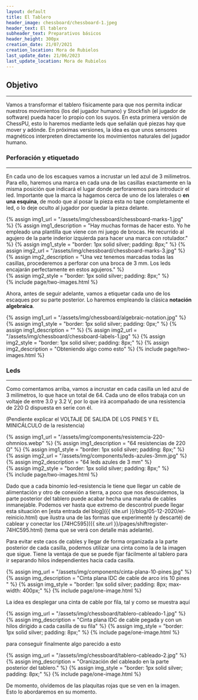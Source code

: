 ```yaml
---
layout: default
title: El Tablero
header_image: chessboard/chessboard-1.jpeg
header_text: El tablero
subheader_text: Preparativos básicos
header_height: 300px
creation_date: 21/07/2021
creation_location: Mora de Rubielos
last_update_date: 21/06/2023
last_update_location: Mora de Rubielos
---
```

## Objetivo
---
Vamos a transformar el tablero físicamente para que nos permita indicar nuestros 
movimientos (los del jugador humano) y Stockfish (el jugador de software) pueda hacer lo propio con 
los suyos. En esta primera versión de ChessPU, esto
lo haremos mediante leds que señalán qué piezas
hay que mover y adónde. En próximas versiones, la idea es que unos sensores
magnéticos interpreten directamente los movimientos naturales del jugador humano.
### Perforación y etiquetado
---
En cada uno de los escaques vamos a incrustar un led azul de 3 milímetros. Para ello, 
haremos una marca en cada una de las casillas exactamente en la
misma posición que indicará el lugar donde perforaremos para introducir el led. 
Importante que la marca la hagamos cerca de uno de los 
laterales o __en una esquina__, de modo que al posar la pieza esta no tape
completamente el led, o lo deje oculto al jugador por quedar la pieza delante.

{% assign img1_url = "/assets/img/chessboard/chessboard-marks-1.jpg" %}
{% assign img1_description = "Hay muchas formas de hacer esto. Yo he empleado una plantilla que viene con mi
juego de brocas. He recurrido al agujero de la parte inderior izquierda para hacer una marca con rotulador." %}
{% assign img1_style = "border: 1px solid silver; padding: 8px;" %}
{% assign img2_url = "/assets/img/chessboard/chessboard-marks-3.jpg" %}
{% assign img2_description = "Una vez tenemos marcadas todas las casillas, procederemos a perforar con una broca de 3 mm. Los leds encajarán perfectamente en estos agujeros." %}    
{% assign img2_style = "border: 1px solid silver; padding: 8px;" %}    
{% include page/two-images.html %}

Ahora, antes de seguir adelante, vamos a etiquetar cada uno de los escaques por
su parte posterior. Lo haremos empleando la clásica __notación algebraica__.

{% assign img1_url = "/assets/img/chessboard/algebraic-notation.jpg" %}
{% assign img1_style = "border: 1px solid silver; padding: 0px;" %}
{% assign img1_description = "" %}
{% assign img2_url = "/assets/img/chessboard/chessboard-labels-1.jpg" %}
{% assign img2_style = "border: 1px solid silver; padding: 8px;" %}
{% assign img2_description = "Obteniendo algo como esto" %}
{% include page/two-images.html %}

### Leds
---
Como comentamos arriba, vamos a incrustar en cada casilla un led azul de 3 milímetros, lo que hace un total de 64. Cada uno de ellos trabaja con un voltaje de entre 3.0 y 3.2 V, por lo que irá acompañado de una resistencia de 220 Ω dispuesta en serie con él.

(Pendiente explicar el  VOLTAJE DE SALIDA DE LOS PINES Y EL MINICÁLCULO de la resistencia)

{% assign img1_url = "/assets/img/components/resistemcia-220-ohmnios.webp" %}
{% assign img1_description = "64 resistencias de 220 Ω" %}
{% assign img1_style = "border: 1px solid silver; padding: 8px;" %}
{% assign img2_url = "/assets/img/components/leds-azules-3mm.jpg" %}
{% assign img2_description = "64 leds azules de 3 mm" %}    
{% assign img2_style = "border: 1px solid silver; padding: 8px;" %}    
{% include page/two-images.html %}

Dado que a cada binomio led-resistencia le tiene que llegar un cable de alimentación y otro de conexión a tierra, a poco que nos descuidemos, la parte posterior del tablero puede acabar hecha una maraña de cables inmanejable. Podemos ver hasta que extremo de descontrol puede llegar esta situación en [esta entrada del blog]({{ site.url }}/blog/05-12-2020/el-reinicio.html) que ilustra una de las formas que experimenté (y descarté) de cablear y conectar los [74HC595]({{ site.url }}/pages/shiftregister-74HC595.html) (tema que se verá con detalle más adelante).

Para evitar este caos de cables y llegar de forma organizada a la parte posterior de cada casilla, podemos utilizar una cinta como la de la imagen que sigue. Tiene la ventaja de que se puede fijar fácilmente al tablero para ir separando hilos independientes hacia cada casilla.

{% assign img_url = "/assets/img/components/cinta-plana-10-pines.jpg" %}
{% assign img_description = "Cinta plana IDC de cable de arco iris 10 pines " %}
{% assign img_style = "border: 1px solid silver; padding: 8px; max-width: 400px;" %}
{% include page/one-image.html %}


La idea es desplegar una cinta de cable por fila, tal y como se muestra aquí

{% assign img_url = "/assets/img/chessboard/tablero-cableado-1.jpg" %}
{% assign img_description = "Cinta plana IDC de cable pegada y con un hilos dirigido a cada casilla de su fila" %}
{% assign img_style = "border: 1px solid silver; padding: 8px;" %}
{% include page/one-image.html %}

para conseguir finalmente algo parecido a esto

{% assign img_url = "/assets/img/chessboard/tablero-cableado-2.jpg" %}
{% assign img_description = "Oranización del cableado en la parte posterior del tablero." %}
{% assign img_style = "border: 1px solid silver; padding: 8px;" %}
{% include page/one-image.html %}

De momento, olvídemos de las plaquitas rojas que se ven en la imagen. Esto lo abordaremos en su momento.

